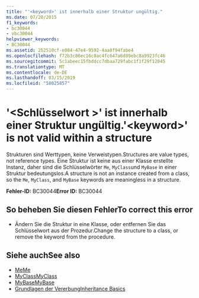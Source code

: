 ```yaml
---
title: "'<keyword>' ist innerhalb einer Struktur ungültig."
ms.date: 07/20/2015
f1_keywords:
- bc30044
- vbc30044
helpviewer_keywords:
- BC30044
ms.assetid: 252510cf-e084-47e4-9592-4aa8f94fabe4
ms.openlocfilehash: f72b3c86ec16c8ac4fc647a6d89ebc8a9923fc46
ms.sourcegitcommit: 5c1abeec15fbddcc7dbaa729fabc1f1f29f12045
ms.translationtype: MT
ms.contentlocale: de-DE
ms.lasthandoff: 03/15/2019
ms.locfileid: "58025857"
---
```

# <a name="keyword-is-not-valid-within-a-structure"></a><span data-ttu-id="ed7f4-102">'\<Schlüsselwort >' ist innerhalb einer Struktur ungültig.</span><span class="sxs-lookup"><span data-stu-id="ed7f4-102">'\<keyword>' is not valid within a structure</span></span>
<span data-ttu-id="ed7f4-103">Strukturen sind Werttypen, keine Verweistypen.</span><span class="sxs-lookup"><span data-stu-id="ed7f4-103">Structures are value types, not reference types.</span></span> <span data-ttu-id="ed7f4-104">Eine Struktur ist keine aus einer Klasse erstellte Instanz, daher sind die Schlüsselwörter `Me`, `MyClass`und `MyBase` in einer Struktur bedeutungslos.</span><span class="sxs-lookup"><span data-stu-id="ed7f4-104">A structure is not an instance created from a class, so the `Me`, `MyClass`, and `MyBase` keywords are meaningless in a structure.</span></span>  
  
 <span data-ttu-id="ed7f4-105">**Fehler-ID:** BC30044</span><span class="sxs-lookup"><span data-stu-id="ed7f4-105">**Error ID:** BC30044</span></span>  
  
## <a name="to-correct-this-error"></a><span data-ttu-id="ed7f4-106">So beheben Sie diesen Fehler</span><span class="sxs-lookup"><span data-stu-id="ed7f4-106">To correct this error</span></span>  
  
-   <span data-ttu-id="ed7f4-107">Ändern Sie die Struktur in eine Klasse, oder entfernen Sie das Schlüsselwort aus der Prozedur.</span><span class="sxs-lookup"><span data-stu-id="ed7f4-107">Change the structure to a class, or remove the keyword from the procedure.</span></span>  
  
## <a name="see-also"></a><span data-ttu-id="ed7f4-108">Siehe auch</span><span class="sxs-lookup"><span data-stu-id="ed7f4-108">See also</span></span>

- [<span data-ttu-id="ed7f4-109">Me</span><span class="sxs-lookup"><span data-stu-id="ed7f4-109">Me</span></span>](~/docs/visual-basic/programming-guide/program-structure/me-my-mybase-and-myclass.md#me)
- [<span data-ttu-id="ed7f4-110">MyClass</span><span class="sxs-lookup"><span data-stu-id="ed7f4-110">MyClass</span></span>](~/docs/visual-basic/programming-guide/program-structure/me-my-mybase-and-myclass.md#myclass)
- [<span data-ttu-id="ed7f4-111">MyBase</span><span class="sxs-lookup"><span data-stu-id="ed7f4-111">MyBase</span></span>](~/docs/visual-basic/programming-guide/program-structure/me-my-mybase-and-myclass.md#mybase)
- [<span data-ttu-id="ed7f4-112">Grundlagen der Vererbung</span><span class="sxs-lookup"><span data-stu-id="ed7f4-112">Inheritance Basics</span></span>](../../visual-basic/programming-guide/language-features/objects-and-classes/inheritance-basics.md)
